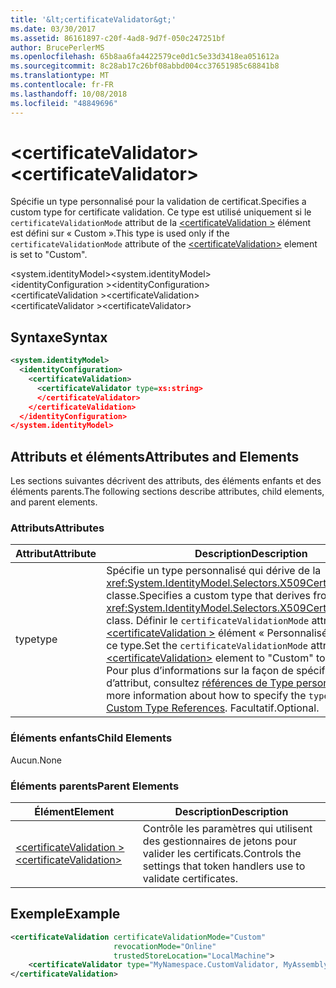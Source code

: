 ```yaml
---
title: '&lt;certificateValidator&gt;'
ms.date: 03/30/2017
ms.assetid: 86161897-c20f-4ad8-9d7f-050c247251bf
author: BrucePerlerMS
ms.openlocfilehash: 65b8aa6fa4422579ce0d1c5e33d3418ea051612a
ms.sourcegitcommit: 8c28ab17c26bf08abbd004cc37651985c68841b8
ms.translationtype: MT
ms.contentlocale: fr-FR
ms.lasthandoff: 10/08/2018
ms.locfileid: "48849696"
---
```

# <a name="ltcertificatevalidatorgt"></a><span data-ttu-id="c9785-102">&lt;certificateValidator&gt;</span><span class="sxs-lookup"><span data-stu-id="c9785-102">&lt;certificateValidator&gt;</span></span>
<span data-ttu-id="c9785-103">Spécifie un type personnalisé pour la validation de certificat.</span><span class="sxs-lookup"><span data-stu-id="c9785-103">Specifies a custom type for certificate validation.</span></span> <span data-ttu-id="c9785-104">Ce type est utilisé uniquement si le `certificateValidationMode` attribut de la [ \<certificateValidation >](../../../../../docs/framework/configure-apps/file-schema/windows-identity-foundation/certificatevalidation.md) élément est défini sur « Custom ».</span><span class="sxs-lookup"><span data-stu-id="c9785-104">This type is used only if the `certificateValidationMode` attribute of the [\<certificateValidation>](../../../../../docs/framework/configure-apps/file-schema/windows-identity-foundation/certificatevalidation.md) element is set to "Custom".</span></span>  
  
 <span data-ttu-id="c9785-105">\<system.identityModel></span><span class="sxs-lookup"><span data-stu-id="c9785-105">\<system.identityModel></span></span>  
<span data-ttu-id="c9785-106">\<identityConfiguration ></span><span class="sxs-lookup"><span data-stu-id="c9785-106">\<identityConfiguration></span></span>  
<span data-ttu-id="c9785-107">\<certificateValidation ></span><span class="sxs-lookup"><span data-stu-id="c9785-107">\<certificateValidation></span></span>  
<span data-ttu-id="c9785-108">\<certificateValidator ></span><span class="sxs-lookup"><span data-stu-id="c9785-108">\<certificateValidator></span></span>  
  
## <a name="syntax"></a><span data-ttu-id="c9785-109">Syntaxe</span><span class="sxs-lookup"><span data-stu-id="c9785-109">Syntax</span></span>  
  
```xml  
<system.identityModel>  
  <identityConfiguration>  
    <certificateValidation>  
      <certificateValidator type=xs:string>  
      </certificateValidator>  
    </certificateValidation>  
  </identityConfiguration>  
</system.identityModel>  
```  
  
## <a name="attributes-and-elements"></a><span data-ttu-id="c9785-110">Attributs et éléments</span><span class="sxs-lookup"><span data-stu-id="c9785-110">Attributes and Elements</span></span>  
 <span data-ttu-id="c9785-111">Les sections suivantes décrivent des attributs, des éléments enfants et des éléments parents.</span><span class="sxs-lookup"><span data-stu-id="c9785-111">The following sections describe attributes, child elements, and parent elements.</span></span>  
  
### <a name="attributes"></a><span data-ttu-id="c9785-112">Attributs</span><span class="sxs-lookup"><span data-stu-id="c9785-112">Attributes</span></span>  
  
|<span data-ttu-id="c9785-113">Attribut</span><span class="sxs-lookup"><span data-stu-id="c9785-113">Attribute</span></span>|<span data-ttu-id="c9785-114">Description</span><span class="sxs-lookup"><span data-stu-id="c9785-114">Description</span></span>|  
|---------------|-----------------|  
|<span data-ttu-id="c9785-115">type</span><span class="sxs-lookup"><span data-stu-id="c9785-115">type</span></span>|<span data-ttu-id="c9785-116">Spécifie un type personnalisé qui dérive de la <xref:System.IdentityModel.Selectors.X509CertificateValidator> classe.</span><span class="sxs-lookup"><span data-stu-id="c9785-116">Specifies a custom type that derives from the <xref:System.IdentityModel.Selectors.X509CertificateValidator> class.</span></span> <span data-ttu-id="c9785-117">Définir le `certificateValidationMode` attribut de la [ \<certificateValidation >](../../../../../docs/framework/configure-apps/file-schema/windows-identity-foundation/certificatevalidation.md) élément « Personnalisé » pour utiliser ce type.</span><span class="sxs-lookup"><span data-stu-id="c9785-117">Set the `certificateValidationMode` attribute of the [\<certificateValidation>](../../../../../docs/framework/configure-apps/file-schema/windows-identity-foundation/certificatevalidation.md) element to "Custom" to use this type.</span></span> <span data-ttu-id="c9785-118">Pour plus d’informations sur la façon de spécifier le `type` d’attribut, consultez [références de Type personnalisé](../../../../../docs/framework/configure-apps/file-schema/windows-workflow-foundation/index.md).</span><span class="sxs-lookup"><span data-stu-id="c9785-118">For more information about how to specify the `type` attribute, see [Custom Type References](../../../../../docs/framework/configure-apps/file-schema/windows-workflow-foundation/index.md).</span></span> <span data-ttu-id="c9785-119">Facultatif.</span><span class="sxs-lookup"><span data-stu-id="c9785-119">Optional.</span></span>|  
  
### <a name="child-elements"></a><span data-ttu-id="c9785-120">Éléments enfants</span><span class="sxs-lookup"><span data-stu-id="c9785-120">Child Elements</span></span>  
 <span data-ttu-id="c9785-121">Aucun.</span><span class="sxs-lookup"><span data-stu-id="c9785-121">None</span></span>  
  
### <a name="parent-elements"></a><span data-ttu-id="c9785-122">Éléments parents</span><span class="sxs-lookup"><span data-stu-id="c9785-122">Parent Elements</span></span>  
  
|<span data-ttu-id="c9785-123">Élément</span><span class="sxs-lookup"><span data-stu-id="c9785-123">Element</span></span>|<span data-ttu-id="c9785-124">Description</span><span class="sxs-lookup"><span data-stu-id="c9785-124">Description</span></span>|  
|-------------|-----------------|  
|[<span data-ttu-id="c9785-125">\<certificateValidation ></span><span class="sxs-lookup"><span data-stu-id="c9785-125">\<certificateValidation></span></span>](../../../../../docs/framework/configure-apps/file-schema/windows-identity-foundation/certificatevalidation.md)|<span data-ttu-id="c9785-126">Contrôle les paramètres qui utilisent des gestionnaires de jetons pour valider les certificats.</span><span class="sxs-lookup"><span data-stu-id="c9785-126">Controls the settings that token handlers use to validate certificates.</span></span>|  
  
## <a name="example"></a><span data-ttu-id="c9785-127">Exemple</span><span class="sxs-lookup"><span data-stu-id="c9785-127">Example</span></span>  
  
```xml  
<certificateValidation certificateValidationMode="Custom"  
                       revocationMode="Online"  
                       trustedStoreLocation="LocalMachine">  
    <certificateValidator type="MyNamespace.CustomValidator, MyAssembly" />    
</certificateValidation>        
```
